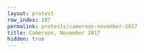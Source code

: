 ```yaml
---
layout: protest
row_index: 107
permalink: protests/cameroon-november-2017
title: Cameroon, November 2017
hidden: true
---
```

